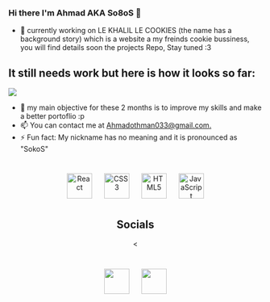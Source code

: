 ### Hi there I'm Ahmad AKA So8oS 👋

- 🔭 currently working on LE KHALIL LE COOKIES (the name has a background story) which is a website a my freinds cookie bussiness, you will find details soon the projects Repo, Stay tuned :3
## It still needs work but here is how it looks so far:
<img src="https://github.com/So8oS/So8oS/blob/main/demo.gif"/>



- 🌱 my main objective for these 2 months is to improve my skills and make a better portoflio :p   
- 📫  You can contact me at [Ahmadothman033@gmail.com.](mailto:Ahmadothman033@gmail.com.)
- ⚡ Fun fact: My nickname has no meaning and it is pronounced as "SokoS"

##
<div align="center">  
   <img style="margin: 10px" src="https://profilinator.rishav.dev/skills-assets/react-original-wordmark.svg" alt="React" height="50" />  
   <img style="margin: 10px" src="https://profilinator.rishav.dev/skills-assets/css3-original-wordmark.svg" alt="CSS3" height="50" />  
   <img style="margin: 10px" src="https://profilinator.rishav.dev/skills-assets/html5-original-wordmark.svg" alt="HTML5" height="50" />  
   <img style="margin: 10px" src="https://profilinator.rishav.dev/skills-assets/javascript-original.svg" alt="JavaScript" height="50" />
   <div>  

## Socials
<<div align="center">  
<img style="margin: 10px" src="https://raw.githubusercontent.com/danielcranney/readme-generator/main/public/icons/socials/github.svg"  height="50" /></a> <a href="https://www.linkedin.com/in/ahmad-othman-422117172/" target="_blank" rel="noreferrer">
<img style="margin: 10px" src="https://raw.githubusercontent.com/danielcranney/readme-generator/main/public/icons/socials/instagram.svg"  height="50" /></a> <a href="https://www.instagram.com/don_so8os/" target="_blank" rel="noreferrer">
<div>  
